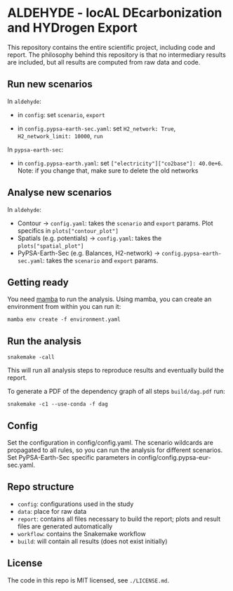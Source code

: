 # ALDEHYDE - locAL DEcarbonization and HYDrogen Export

This repository contains the entire scientific project, including code and report. The philosophy behind this repository is that no intermediary results are included, but all results are computed from raw data and code.

## Run new scenarios
In `aldehyde`:

* in `config`: set `scenario`, `export`
    
* in `config.pypsa-earth-sec.yaml`: set `H2_network: True`, `H2_network_limit: 10000`, `run`

In `pypsa-earth-sec`:
* in `config.pypsa-earth.yaml`: set `["electricity"]["co2base"]: 40.0e+6`. Note: if you change that, make sure to delete the old networks

## Analyse new scenarios
In `aldehyde`:

* Contour -> `config.yaml`: takes the `scenario` and `export` params. Plot specifics in `plots["contour_plot"]`
* Spatials (e.g. potentials) -> `config.yaml`: takes the `plots["spatial_plot"]`
* PyPSA-Earth-Sec (e.g. Balances, H2-network) -> `config.pypsa-earth-sec.yaml`: takes the `scenario` and `export` params.



## Getting ready

You need [mamba](https://mamba.readthedocs.io/en/latest/) to run the analysis. Using mamba, you can create an environment from within you can run it:

    mamba env create -f environment.yaml

## Run the analysis

    snakemake -call

This will run all analysis steps to reproduce results and eventually build the report.

To generate a PDF of the dependency graph of all steps `build/dag.pdf` run:

    snakemake -c1 --use-conda -f dag

## Config

Set the configuration in config/config.yaml. The scenario wildcards are propagated to all rules, so you can run the analysis for different scenarios.
Set PyPSA-Earth-Sec specific parameters in config/config.pypsa-eur-sec.yaml.

## Repo structure

* `config`: configurations used in the study
* `data`: place for raw data
* `report`: contains all files necessary to build the report; plots and result files are generated automatically
* `workflow`: contains the Snakemake workflow
* `build`: will contain all results (does not exist initially)

## License

The code in this repo is MIT licensed, see `./LICENSE.md`.

